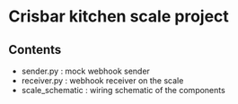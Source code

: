 # Crisbar kitchen scale project
## Contents
- sender.py : mock webhook sender
- receiver.py : webhook receiver on the scale
- scale_schematic : wiring schematic of the components

